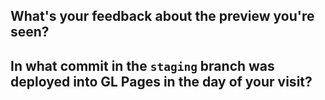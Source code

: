 ## What's your feedback about the preview you're seen?

## In what commit in the `staging` branch was deployed into GL Pages in the day of your visit?
